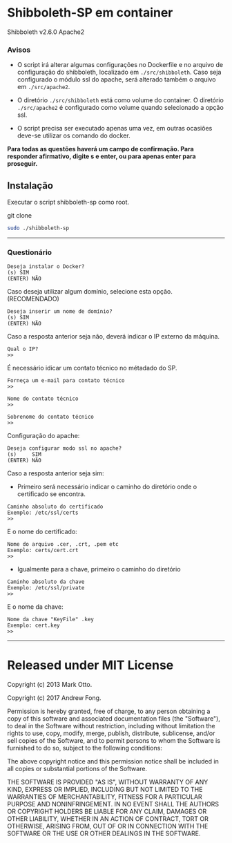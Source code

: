 # Shibboleth-SP em container
Shibboleth v2.6.0
Apache2


### Avisos

* O script irá alterar algumas configurações no Dockerfile e no arquivo de configuração do shibboleth, localizado em ```./src/shibboleth```. Caso seja configurado o módulo ssl do apache, será alterado também o arquivo em ```./src/apache2```.

* O diretório ```./src/shibboleth``` está como volume do container. O diretório ```./src/apache2``` é configurado como volume quando selecionado a opção ssl.

* O script precisa ser executado apenas uma vez, em outras ocasiões deve-se utilizar os comando do docker.

**Para todas as questões haverá um campo de confirmação. Para responder afirmativo, digite s e enter, ou para apenas enter para proseguir.**

## Instalação

Executar o script shibboleth-sp como root.

git clone 

```Bash
sudo ./shibboleth-sp

```

---
### Questionário

```
Deseja instalar o Docker?
(s)	SIM
(ENTER)	NÃO

```

Caso deseja utilizar algum domínio, selecione esta opção. (RECOMENDADO)
```
Deseja inserir um nome de domínio?
(s)	SIM
(ENTER)	NÃO

```

Caso a resposta anterior seja não, deverá indicar o IP externo da máquina.

```
Qual o IP?
>> 

```

É necessário idicar um contato técnico no métadado do SP.

```
Forneça um e-mail para contato técnico
>> 
```

```
Nome do contato técnico
>> 
```

```
Sobrenome do contato técnico
>> 
```

Configuração do apache:
```
Deseja configurar modo ssl no apache?
(s)     SIM
(ENTER) NÃO
```

Caso a resposta anterior seja sim:

* Primeiro será necessário indicar o caminho do diretório onde o certificado se encontra.

```
Caminho absoluto do certificado
Exemplo: /etc/ssl/certs
>>

```

E o nome do certificado:

```
Nome do arquivo .cer, .crt, .pem etc
Exemplo: certs/cert.crt
>> 

```

* Igualmente para a chave, primeiro o caminho do diretório

```
Caminho absoluto da chave
Exemplo: /etc/ssl/private
>> 

```

E o nome da chave:

```
Nome da chave "KeyFile" .key
Exemplo: cert.key
>>

```


---



# Released under MIT License

Copyright (c) 2013 Mark Otto.

Copyright (c) 2017 Andrew Fong.

Permission is hereby granted, free of charge, to any person obtaining a copy of this software and associated documentation files (the "Software"), to deal in the Software without restriction, including without limitation the rights to use, copy, modify, merge, publish, distribute, sublicense, and/or sell copies of the Software, and to permit persons to whom the Software is furnished to do so, subject to the following conditions:

The above copyright notice and this permission notice shall be included in all copies or substantial portions of the Software.

THE SOFTWARE IS PROVIDED "AS IS", WITHOUT WARRANTY OF ANY KIND, EXPRESS OR IMPLIED, INCLUDING BUT NOT LIMITED TO THE WARRANTIES OF MERCHANTABILITY, FITNESS FOR A PARTICULAR PURPOSE AND NONINFRINGEMENT. IN NO EVENT SHALL THE AUTHORS OR COPYRIGHT HOLDERS BE LIABLE FOR ANY CLAIM, DAMAGES OR OTHER LIABILITY, WHETHER IN AN ACTION OF CONTRACT, TORT OR OTHERWISE, ARISING FROM, OUT OF OR IN CONNECTION WITH THE SOFTWARE OR THE USE OR OTHER DEALINGS IN THE SOFTWARE.

